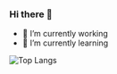 ### Hi there 👋

- 🔭 I’m currently working
- 🌱 I’m currently learning

![Top Langs](https://github-readme-stats-ruby-iota.vercel.app/api/top-langs/?username=JoviAndreas&langs_count=5&hide=css&layout=compact&show_icons=true&theme=apprentice)

<!--
**JoviAndreas/JoviAndreas** is a ✨ _special_ ✨ repository because its `README.md` (this file) appears on your GitHub profile.

Here are some ideas to get you started:

- 🔭 I’m currently working on ...
- 🌱 I’m currently learning ...
- 👯 I’m looking to collaborate on ...
- 🤔 I’m looking for help with ...
- 💬 Ask me about ...
- 📫 How to reach me: ...
- 😄 Pronouns: ...
- ⚡ Fun fact: ...
-->
